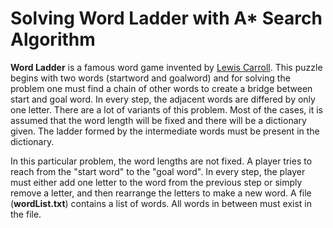 # Solving Word Ladder with A* Search Algorithm
**Word Ladder** is a famous word game invented by [Lewis Carroll](https://en.wikipedia.org/wiki/Lewis_Carroll). This puzzle begins with two words (startword and goalword) and for solving the problem one must find a chain of other words to create a bridge between start and goal word. In every step, the adjacent words are differed by only one letter. There are a lot of variants of this problem. Most of the cases, it is assumed that the word length will be fixed and there will be a dictionary given. The ladder formed by the intermediate words must be present in the dictionary.

In this particular problem, the word lengths are not fixed. A player tries to reach from the "start word" to the "goal word". In every step, the player must either add one letter to the word from the previous step or simply remove a letter, and then rearrange the letters to make a new word. A file (**wordList.txt**) contains a list of words. All words in between must exist in the file.
